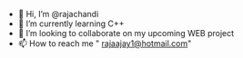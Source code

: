 - 👋 Hi, I’m @rajachandi
- 🌱 I’m currently learning C++
- 💞️ I’m looking to collaborate on my upcoming WEB project 
- 📫 How to reach me " rajaajay1@hotmail.com"

<!---
rajachandi/rajachandi is a ✨ special ✨ repository because its `README.md` (this file) appears on your GitHub profile.
You can click the Preview link to take a look at your changes.
--->
